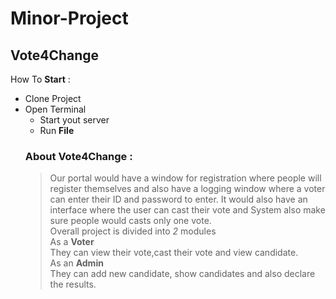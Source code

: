 # Minor-Project
## Vote4Change
How To __Start__ :
* Clone Project
* Open Terminal
  * Start yout server
  * Run __File__
  ### About Vote4Change :
  >Our portal would have a window for registration where people will register themselves and also have a logging window where a voter can enter their ID and password to enter. It would also have an interface where the user can cast their vote and System also make sure people would casts only one vote.<br>
 Overall  project is divided into _2_ modules<br>
 As a __Voter__ <br>
They can view their vote,cast their vote and view candidate.<br>
As an __Admin__<br>
They can add new candidate, show candidates and also declare the results.
